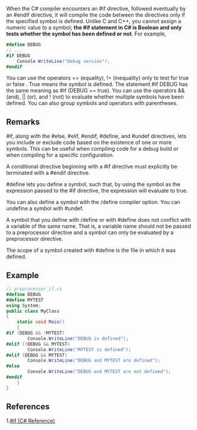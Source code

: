 When the C# compiler encounters an #if directive, followed eventually by an #endif directive, it will compile the code between the directives only if the specified symbol is defined. Unlike C and C++, you cannot assign a numeric value to a symbol; **the #if statement in C# is Boolean and only tests whether the symbol has been defined or not**. For example,

```C#
#define DEBUG  
// ...  
#if DEBUG  
    Console.WriteLine("Debug version");  
#endif
```

You can use the operators == (equality), != (inequality) only to test for true or false . True means the symbol is defined. The statement #if DEBUG has the same meaning as #if (DEBUG == true). You can use the operators && (and), || (or), and ! (not) to evaluate whether multiple symbols have been defined. You can also group symbols and operators with parentheses.

## Remarks

#if, along with the #else, #elif, #endif, #define, and #undef directives, lets you include or exclude code based on the existence of one or more symbols. This can be useful when compiling code for a debug build or when compiling for a specific configuration.

A conditional directive beginning with a #if directive must explicitly be terminated with a #endif directive.

#define lets you define a symbol, such that, by using the symbol as the expression passed to the #if directive, the expression will evaluate to true.

You can also define a symbol with the /define compiler option. You can undefine a symbol with #undef.

A symbol that you define with /define or with #define does not conflict with a variable of the same name. That is, a variable name should not be passed to a preprocessor directive and a symbol can only be evaluated by a preprocessor directive.

The scope of a symbol created with #define is the file in which it was defined.

## Example

```C#
// preprocessor_if.cs  
#define DEBUG
#define MYTEST  
using System;  
public class MyClass   
{  
    static void Main()   
    {  
#if (DEBUG && !MYTEST)  
        Console.WriteLine("DEBUG is defined");  
#elif (!DEBUG && MYTEST)  
        Console.WriteLine("MYTEST is defined");  
#elif (DEBUG && MYTEST)  
        Console.WriteLine("DEBUG and MYTEST are defined");  
#else  
        Console.WriteLine("DEBUG and MYTEST are not defined");  
#endif  
    }  
}
```

## References
1.[#if (C# Reference)](https://docs.microsoft.com/en-us/dotnet/csharp/language-reference/preprocessor-directives/preprocessor-if)
<!--stackedit_data:
eyJoaXN0b3J5IjpbODk2NjE5NzY1XX0=
-->